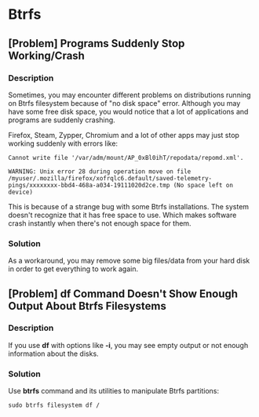 # Btrfs

## [Problem] Programs Suddenly Stop Working/Crash

### Description

Sometimes, you may encounter different problems on distributions running on Btrfs filesystem because of "no disk space" error. Although you may have some free disk space, you would notice that a lot of applications and programs are suddenly crashing.

Firefox, Steam, Zypper, Chromium and a lot of other apps may just stop working suddenly with errors like:

    Cannot write file '/var/adm/mount/AP_0xBl0ihT/repodata/repomd.xml'.

    WARNING: Unix error 28 during operation move on file /myuser/.mozilla/firefox/xofrqlc6.default/saved-telemetry-pings/xxxxxxxx-bbd4-468a-a034-19111020d2ce.tmp (No space left on device)
    
This is because of a strange bug with some Btrfs installations. The system doesn't recognize that it has free space to use. Which makes software crash instantly when there's not enough space for them.

### Solution

As a workaround, you may remove some big files/data from your hard disk in order to get everything to work again.

## [Problem] df Command Doesn't Show Enough Output About Btrfs Filesystems

### Description

If you use **df** with options like **-i**, you may see empty output or not enough information about the disks.

### Solution

Use **btrfs** command and its utilities to manipulate Btrfs partitions:

    sudo btrfs filesystem df /
